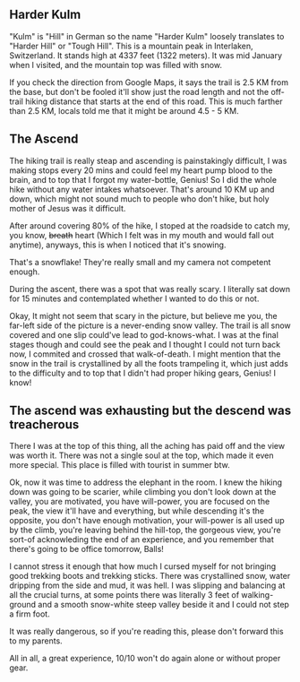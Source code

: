 ## Harder Kulm

"Kulm" is "Hill" in German so the name "Harder Kulm" loosely translates to "Harder Hill" or "Tough Hill". This is a mountain peak in Interlaken, Switzerland. It stands high at 4337 feet (1322 meters). It was mid January when I visited, and the mountain top was filled with snow.

If you check the direction from Google Maps, it says the trail is 2.5 KM from the base, but don't be fooled it'll show just the road length and not the off-trail hiking distance that starts at the end of this road. This is much farther than 2.5 KM, locals told me that it might be around 4.5 - 5 KM.

## The Ascend

The hiking trail is really steap and ascending is painstakingly difficult, I was making stops every 20 mins and could feel my heart pump blood to the brain, and to top that I forgot my water-bottle, Genius! So I did the whole hike without any water intakes whatsoever. That's around 10 KM up and down, which might not sound much to people who don't hike, but holy mother of Jesus was it difficult.

After around covering 80% of the hike, I stoped at the roadside to catch my, you know, ~~breath~~ heart (Which I felt was in my mouth and would fall out anytime), anyways, this is when I noticed that it's snowing.

<PIC WITH SNOWFLAKE>

That's a snowflake! They're really small and my camera not competent enough.

During the ascent, there was a spot that was really scary. I literally sat down for 15 minutes and contemplated whether I wanted to do this or not.

<PIC with the scary spot>

Okay, It might not seem that scary in the picture, but believe me you, the far-left side of the picture is a never-ending snow valley. The trail is all snow covered and one slip could've lead to god-knows-what. I was at the final stages though and could see the peak and I thought I could not turn back now, I commited and crossed that walk-of-death. I might mention that the snow in the trail is crystallined by all the foots trampeling it, which just adds to the difficulty and to top that I didn't had proper hiking gears, Genius! I know!

## The ascend was exhausting but the descend was treacherous

There I was at the top of this thing, all the aching has paid off and the view was worth it. There was not a single soul at the top, which made it even more special. This place is filled with tourist in summer btw.

<PIC WITH THE VIEW FROM TOP>

Ok, now it was time to address the elephant in the room. I knew the hiking down was going to be scarier, while climbing you don't look down at the valley, you are motivated, you have will-power, you are focused on the peak, the view it'll have and everything, but while descending it's the opposite, you don't have enough motivation, your will-power is all used up by the climb, you're leaving behind the hill-top, the gorgeous view, you're sort-of acknowleding the end of an experience, and you remember that there's going to be office tomorrow, Balls!

I cannot stress it enough that how much I cursed myself for not bringing good trekking boots and trekking sticks. There was crystallined snow, water dripping from the side and mud, it was hell. I was slipping and balancing at all the crucial turns, at some points there was literally 3 feet of walking-ground and a smooth snow-white steep valley beside it and I could not step a firm foot.

It was really dangerous, so if you're reading this, please don't forward this to my parents.

All in all, a great experience, 10/10 won't do again alone or without proper gear.
